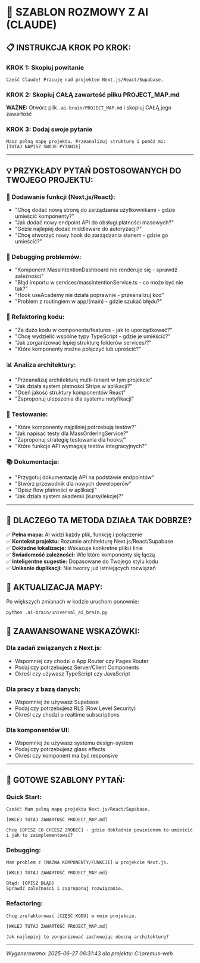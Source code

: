 # 🤖 SZABLON ROZMOWY Z AI (CLAUDE)

## 📋 INSTRUKCJA KROK PO KROK:

### KROK 1: Skopiuj powitanie
```
Cześć Claude! Pracuję nad projektem Next.js/React/Supabase.
```

### KROK 2: Skopiuj CAŁĄ zawartość pliku PROJECT_MAP.md
**WAŻNE:** Otwórz plik `.ai-brain/PROJECT_MAP.md` i skopiuj CAŁĄ jego zawartość

### KROK 3: Dodaj swoje pytanie
```
Masz pełną mapę projektu. Przeanalizuj strukturę i pomóż mi:
[TUTAJ NAPISZ SWOJE PYTANIE]
```

---

## 💡 PRZYKŁADY PYTAŃ DOSTOSOWANYCH DO TWOJEGO PROJEKTU:

### 🚀 Dodawanie funkcji (Next.js/React):
- "Chcę dodać nową stronę do zarządzania użytkownikami - gdzie umieścić komponenty?"
- "Jak dodać nowy endpoint API do obsługi płatności masowych?"
- "Gdzie najlepiej dodać middleware do autoryzacji?"
- "Chcę stworzyć nowy hook do zarządzania stanem - gdzie go umieścić?"

### 🐛 Debugging problemów:
- "Komponent MassIntentionDashboard nie renderuje się - sprawdź zależności"
- "Błąd importu w services/massIntentionService.ts - co może być nie tak?"
- "Hook useAcademy nie działa poprawnie - przeanalizuj kod"
- "Problem z routingiem w app/(main) - gdzie szukać błędu?"

### 🔧 Refaktoring kodu:
- "Za dużo kodu w components/features - jak to uporządkować?"
- "Chcę wydzielić wspólne typy TypeScript - gdzie je umieścić?"
- "Jak zorganizować lepiej strukturę folderów services/?"
- "Które komponenty można połączyć lub uprościć?"

### 📊 Analiza architektury:
- "Przeanalizuj architekturę multi-tenant w tym projekcie"
- "Jak działa system płatności Stripe w aplikacji?"
- "Oceń jakość struktury komponentów React"
- "Zaproponuj ulepszenia dla systemu notyfikacji"

### 🧪 Testowanie:
- "Które komponenty najpilniej potrzebują testów?"
- "Jak napisać testy dla MassOrderingService?"
- "Zaproponuj strategię testowania dla hooks/"
- "Które funkcje API wymagają testów integracyjnych?"

### 📚 Dokumentacja:
- "Przygotuj dokumentację API na podstawie endpointów"
- "Stwórz przewodnik dla nowych deweloperów"
- "Opisz flow płatności w aplikacji"
- "Jak działa system akademii (kursy/lekcje)?"

---

## 🎯 DLACZEGO TA METODA DZIAŁA TAK DOBRZE?

✅ **Pełna mapa:** AI widzi każdy plik, funkcję i połączenie  
✅ **Kontekst projektu:** Rozumie architekturę Next.js/React/Supabase  
✅ **Dokładne lokalizacje:** Wskazuje konkretne pliki i linie  
✅ **Świadomość zależności:** Wie które komponenty się łączą  
✅ **Inteligentne sugestie:** Dopasowane do Twojego stylu kodu  
✅ **Unikanie duplikacji:** Nie tworzy już istniejących rozwiązań  

## 🔄 AKTUALIZACJA MAPY:

Po większych zmianach w kodzie uruchom ponownie:
```bash
python .ai-brain/universal_ai_brain.py
```

## 💎 ZAAWANSOWANE WSKAZÓWKI:

### Dla zadań związanych z Next.js:
- Wspomniej czy chodzi o App Router czy Pages Router
- Podaj czy potrzebujesz Server/Client Components
- Określ czy używasz TypeScript czy JavaScript

### Dla pracy z bazą danych:
- Wspomniej że używasz Supabase
- Podaj czy potrzebujesz RLS (Row Level Security)
- Określ czy chodzi o realtime subscriptions

### Dla komponentów UI:
- Wspomniej że używasz systemu design-system
- Podaj czy potrzebujesz glass effects
- Określ czy komponent ma być responsive

---

## 🚀 GOTOWE SZABLONY PYTAŃ:

### Quick Start:
```
Cześć! Mam pełną mapę projektu Next.js/React/Supabase.

[WKLEJ TUTAJ ZAWARTOŚĆ PROJECT_MAP.md]

Chcę [OPISZ CO CHCESZ ZROBIĆ] - gdzie dokładnie powinienem to umieścić i jak to zaimplementować?
```

### Debugging:
```
Mam problem z [NAZWA KOMPONENTY/FUNKCJI] w projekcie Next.js.

[WKLEJ TUTAJ ZAWARTOŚĆ PROJECT_MAP.md]

Błąd: [OPISZ BŁĄD]
Sprawdź zależności i zaproponuj rozwiązanie.
```

### Refactoring:
```
Chcę zrefaktorować [CZĘŚĆ KODU] w moim projekcie.

[WKLEJ TUTAJ ZAWARTOŚĆ PROJECT_MAP.md]

Jak najlepiej to zorganizować zachowując obecną architekturę?
```

---
*Wygenerowano: 2025-06-27 06:31:43 dla projektu: C:\oremus-web*
